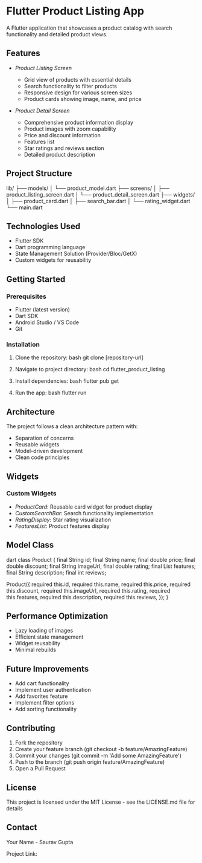 # Flutter Product Listing App

A Flutter application that showcases a product catalog with search functionality and detailed product views.

## Features

- *Product Listing Screen*
  - Grid view of products with essential details
  - Search functionality to filter products
  - Responsive design for various screen sizes
  - Product cards showing image, name, and price

- *Product Detail Screen*
  - Comprehensive product information display
  - Product images with zoom capability
  - Price and discount information
  - Features list
  - Star ratings and reviews section
  - Detailed product description

## Project Structure


lib/
├── models/
│   └── product_model.dart
├── screens/
│   ├── product_listing_screen.dart
│   └── product_detail_screen.dart
├── widgets/
│   ├── product_card.dart
│   ├── search_bar.dart
│   └── rating_widget.dart
└── main.dart


## Technologies Used

- Flutter SDK
- Dart programming language
- State Management Solution (Provider/Bloc/GetX)
- Custom widgets for reusability

## Getting Started

### Prerequisites

- Flutter (latest version)
- Dart SDK
- Android Studio / VS Code
- Git

### Installation

1. Clone the repository:
bash
git clone [repository-url]


2. Navigate to project directory:
bash
cd flutter_product_listing


3. Install dependencies:
bash
flutter pub get


4. Run the app:
bash
flutter run


## Architecture

The project follows a clean architecture pattern with:
- Separation of concerns
- Reusable widgets
- Model-driven development
- Clean code principles

## Widgets

### Custom Widgets
- *ProductCard*: Reusable card widget for product display
- *CustomSearchBar*: Search functionality implementation
- *RatingDisplay*: Star rating visualization
- *FeaturesList*: Product features display

## Model Class

dart
class Product {
  final String id;
  final String name;
  final double price;
  final double discount;
  final String imageUrl;
  final double rating;
  final List<String> features;
  final String description;
  final int reviews;

  Product({
    required this.id,
    required this.name,
    required this.price,
    required this.discount,
    required this.imageUrl,
    required this.rating,
    required this.features,
    required this.description,
    required this.reviews,
  });
}


## Performance Optimization

- Lazy loading of images
- Efficient state management
- Widget reusability
- Minimal rebuilds

## Future Improvements

- Add cart functionality
- Implement user authentication
- Add favorites feature
- Implement filter options
- Add sorting functionality

## Contributing

1. Fork the repository
2. Create your feature branch (git checkout -b feature/AmazingFeature)
3. Commit your changes (git commit -m 'Add some AmazingFeature')
4. Push to the branch (git push origin feature/AmazingFeature)
5. Open a Pull Request

## License

This project is licensed under the MIT License - see the LICENSE.md file for details

## Contact

Your Name - Saurav Gupta

Project Link: 
